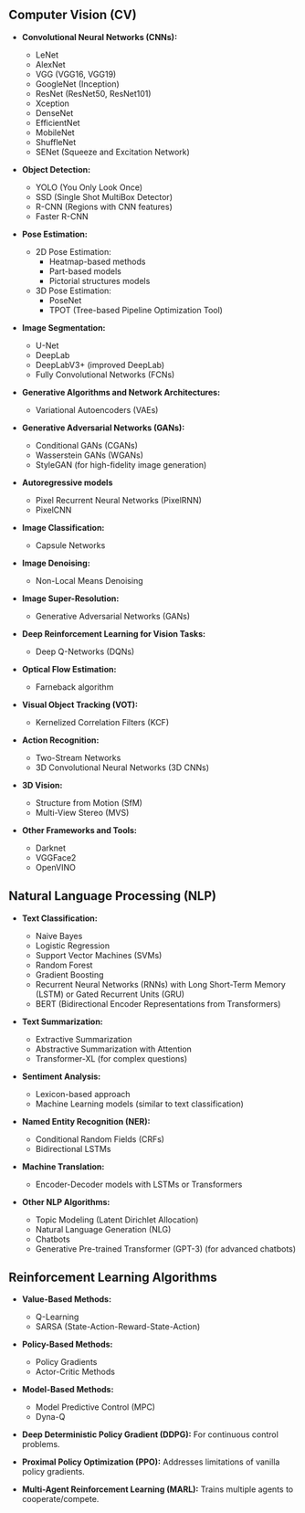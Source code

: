 ## Computer Vision (CV)

* **Convolutional Neural Networks (CNNs):**
  * LeNet
  * AlexNet
  * VGG (VGG16, VGG19)
  * GoogleNet (Inception)
  * ResNet (ResNet50, ResNet101)
  * Xception
  * DenseNet
  * EfficientNet
  * MobileNet
  * ShuffleNet
  * SENet (Squeeze and Excitation Network)

* **Object Detection:**
  * YOLO (You Only Look Once)
  * SSD (Single Shot MultiBox Detector)
  * R-CNN (Regions with CNN features)
  * Faster R-CNN

* **Pose Estimation:**
  * 2D Pose Estimation:
    * Heatmap-based methods
    * Part-based models
    * Pictorial structures models
  * 3D Pose Estimation:
    * PoseNet
    * TPOT (Tree-based Pipeline Optimization Tool)

* **Image Segmentation:**
  * U-Net
  * DeepLab
  * DeepLabV3+ (improved DeepLab)
  * Fully Convolutional Networks (FCNs)

* **Generative Algorithms and Network Architectures:**

    * Variational Autoencoders (VAEs)

* **Generative Adversarial Networks (GANs):**
    * Conditional GANs (CGANs)
    * Wasserstein GANs (WGANs)
    * StyleGAN (for high-fidelity image generation)

* **Autoregressive models**

    * Pixel Recurrent Neural Networks (PixelRNN)
    * PixelCNN

* **Image Classification:** 
  * Capsule Networks

* **Image Denoising:**
  * Non-Local Means Denoising

* **Image Super-Resolution:**
  * Generative Adversarial Networks (GANs)

* **Deep Reinforcement Learning for Vision Tasks:**
  * Deep Q-Networks (DQNs)

* **Optical Flow Estimation:**
  * Farneback algorithm

* **Visual Object Tracking (VOT):**
  * Kernelized Correlation Filters (KCF)

* **Action Recognition:**
  * Two-Stream Networks
  * 3D Convolutional Neural Networks (3D CNNs)

* **3D Vision:**
  * Structure from Motion (SfM)
  * Multi-View Stereo (MVS)

* **Other Frameworks and Tools:**
  * Darknet
  * VGGFace2
  * OpenVINO


## Natural Language Processing (NLP)

* **Text Classification:**
    * Naive Bayes
    * Logistic Regression
    * Support Vector Machines (SVMs)
    * Random Forest
    * Gradient Boosting
    * Recurrent Neural Networks (RNNs) with Long Short-Term Memory (LSTM) or Gated Recurrent Units (GRU)
    * BERT (Bidirectional Encoder Representations from Transformers)

* **Text Summarization:**
    * Extractive Summarization
    * Abstractive Summarization with Attention
    * Transformer-XL (for complex questions)

* **Sentiment Analysis:**
    * Lexicon-based approach
    * Machine Learning models (similar to text classification)

* **Named Entity Recognition (NER):**
    * Conditional Random Fields (CRFs)
    * Bidirectional LSTMs

* **Machine Translation:**
    * Encoder-Decoder models with LSTMs or Transformers

* **Other NLP Algorithms:**
    * Topic Modeling (Latent Dirichlet Allocation)
    * Natural Language Generation (NLG)
    * Chatbots
    * Generative Pre-trained Transformer (GPT-3) (for advanced chatbots)


## Reinforcement Learning Algorithms

* **Value-Based Methods:**
    * Q-Learning
    * SARSA (State-Action-Reward-State-Action)

* **Policy-Based Methods:**
    * Policy Gradients
    * Actor-Critic Methods

* **Model-Based Methods:**
    * Model Predictive Control (MPC)
    * Dyna-Q

* **Deep Deterministic Policy Gradient (DDPG):** For continuous control problems.

* **Proximal Policy Optimization (PPO):** Addresses limitations of vanilla policy gradients.

* **Multi-Agent Reinforcement Learning (MARL):** Trains multiple agents to cooperate/compete.

